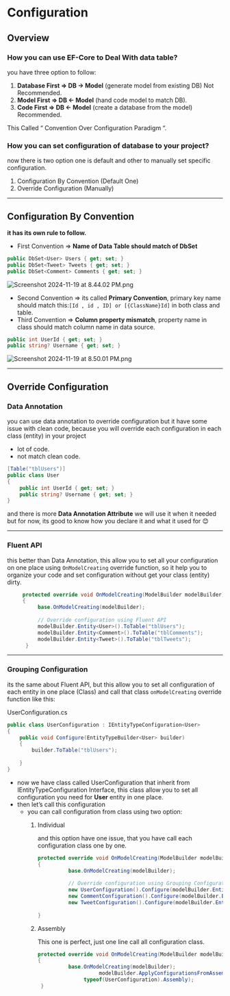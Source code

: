 # Configuration

## Overview

### How you can use EF-Core to Deal With data table?

you have three option to follow:

1. **Database First ⇒ DB → Model** (generate model from existing DB) Not Recommended.
2. **Model First ⇒ DB ← Model** (hand code model to match DB).
3. **Code First ⇒ DB ← Model** (create a database from the model) Recommended.

This Called “ Convention Over Configuration Paradigm “.

### How you can set configuration of database to your project?

now there is two option one is default and other to manually set specific configuration.

1. Configuration By Convention (Default One)
2. Override Configuration (Manually)

---

## Configuration By Convention

**it has its own rule to follow.**

- First Convention ⇒ **Name of Data Table should match of DbSet<Class Name>**

```csharp
public DbSet<User> Users { get; set; }
public DbSet<Tweet> Tweets { get; set; }
public DbSet<Comment> Comments { get; set; }
```

![Screenshot 2024-11-19 at 8.44.02 PM.png](https://prod-files-secure.s3.us-west-2.amazonaws.com/ac8d2e56-c643-48fc-af41-f14c17164785/05584894-2371-48e3-b0e2-3303dce8f861/Screenshot_2024-11-19_at_8.44.02_PM.png)

- Second Convention ⇒ its called **Primary Convention**, primary key name should match this:`[Id , id , ID] or [{ClassName}Id]` in both class and table.
- Third Convention ⇒ **Column property mismatch**, property name in class should match column name in data source.

```csharp
public int UserId { get; set; }
public string? Username { get; set; }
```

![Screenshot 2024-11-19 at 8.50.01 PM.png](https://prod-files-secure.s3.us-west-2.amazonaws.com/ac8d2e56-c643-48fc-af41-f14c17164785/d0be3df1-ec27-49c3-9985-1f3b9432ddf1/Screenshot_2024-11-19_at_8.50.01_PM.png)

---

## Override Configuration

### Data Annotation

you can use data annotation to override configuration but it have some issue with clean code, because you will override each configuration in each class (entity) in your project

- lot of code.
- not match clean code.

```csharp
[Table("tblUsers")]
public class User
{
    public int UserId { get; set; }
    public string? Username { get; set; }
}
```

and there is more **Data Annotation Attribute** we will use it when it needed but for now, its good to know how you declare it and what it used for 😊

---

### Fluent API

this better than Data Annotation, this allow you to set all your configuration on one place using `OnModelCreating` override function, so it help you to organize your code and set configuration without get your class (entity) dirty.

```csharp
     protected override void OnModelCreating(ModelBuilder modelBuilder)
     {
          base.OnModelCreating(modelBuilder);
          
          // Override configuration using Fluent API
          modelBuilder.Entity<User>().ToTable("tblUsers");
          modelBuilder.Entity<Comment>().ToTable("tblComments");
          modelBuilder.Entity<Tweet>().ToTable("tblTweets");
      }
```

---

### Grouping Configuration

its the same about Fluent API, but this allow you to set all configuration of each entity in one place (Class) and call that class `onModelCreating` override function like this:

UserConfiguration.cs

```csharp
public class UserConfiguration : IEntityTypeConfiguration<User>
{
    public void Configure(EntityTypeBuilder<User> builder)
    {
        builder.ToTable("tblUsers");
        
    }
}
```

- now we have class called UserConfiguration that inherit from IEntityTypeConfiguration Interface, this class allow you to set all configuration you need for **User** entity in one place.
- then let’s call this configuration
    - you can call configuration from class using two option:
        1. Individual

           and this option have one issue, that you have call each configuration class one by one.

            ```csharp
            protected override void OnModelCreating(ModelBuilder modelBuilder)
            {
                      base.OnModelCreating(modelBuilder);
                      
                      // Override configuration using Grouping Configuration calling By Individual
                      new UserConfiguration().Configure(modelBuilder.Entity<User>());
                      new CommentConfiguration().Configure(modelBuilder.Entity<Comment>());
                      new TweetConfiguration().Configure(modelBuilder.Entity<Tweet>());
                      
            }
            ```

        2. Assembly

           This one is perfect, just one line call all configuration class.

            ```csharp
            protected override void OnModelCreating(ModelBuilder modelBuilder)
            {
                      base.OnModelCreating(modelBuilder);
            					modelBuilder.ApplyConfigurationsFromAssembly(
                           typeof(UserConfiguration).Assembly);
             }
            ```